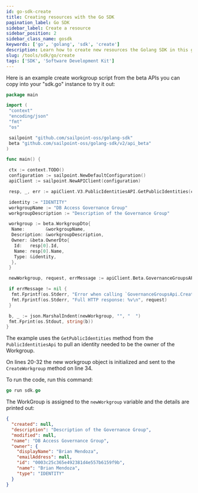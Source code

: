 ```yaml
---
id: go-sdk-create
title: Creating resources with the Go SDK
pagination_label: Go SDK
sidebar_label: Create a resource
sidebar_position: 2
sidebar_class_name: gosdk
keywords: ['go', 'golang', 'sdk', 'create']
description: Learn how to create new resources the Golang SDK in this guide.
slug: /tools/sdk/go/create
tags: ['SDK', 'Software Development Kit']
---
```


Here is an example create workgroup script from the beta APIs you can copy into your "sdk.go" instance to try it out:

```go showLineNumbers
package main

import (
 "context"
 "encoding/json"
 "fmt"
 "os"

 sailpoint "github.com/sailpoint-oss/golang-sdk"
 beta "github.com/sailpoint-oss/golang-sdk/v2/api_beta"
)

func main() {

 ctx := context.TODO()
 configuration := sailpoint.NewDefaultConfiguration()
 apiClient := sailpoint.NewAPIClient(configuration)

 resp, _, err := apiClient.V3.PublicIdentitiesAPI.GetPublicIdentities(ctx).Limit(1).Execute()

 identity := "IDENTITY"
 workgroupName := "DB Access Governance Group"
 workgroupDescription := "Description of the Governance Group"

 workgroup := beta.WorkgroupDto{
  Name:        &workgroupName,
  Description: &workgroupDescription,
  Owner: &beta.OwnerDto{
   Id:   resp[0].Id,
   Name: resp[0].Name,
   Type: &identity,
  },
 }

 newWorkgroup, request, errMessage := apiClient.Beta.GovernanceGroupsAPI.CreateWorkgroup(ctx).WorkgroupDto(workgroup).Execute()

 if errMessage != nil {
  fmt.Fprintf(os.Stderr, "Error when calling `GovernanceGroupsApi.CreateWorkgroup``: %v\n", err)
  fmt.Fprintf(os.Stderr, "Full HTTP response: %v\n", request)
 }

 b, _ := json.MarshalIndent(newWorkgroup, "", "  ")
 fmt.Fprint(os.Stdout, string(b))
}
```

The example uses the `GetPublicIdentities` method from the `PublicIdentitiesApi` to pull an identity needed to be the owner of the Workgroup.

On lines 20-32 the new workgroup object is initialized and sent to the `CreateWorkgroup` method on line 34.

To run the code, run this command:

```go
go run sdk.go
```

The WorkGroup is assigned to the `newWorkgroup` variable and the details are printed out:

```json
{
  "created": null,
  "description": "Description of the Governance Group",
  "modified": null,
  "name": "DB Access Governance Group",
  "owner": {
    "displayName": "Brian Mendoza",
    "emailAddress": null,
    "id": "0003c25c365e492381d4e557b6159f9b",
    "name": "Brian Mendoza",
    "type": "IDENTITY"
  }
}
```
